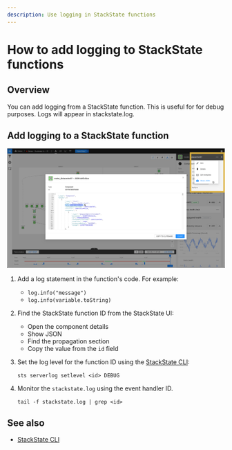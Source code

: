 ```yaml
---
description: Use logging in StackState functions
---
```


# How to add logging to StackState functions

## Overview

You can add logging from a StackState function. This is useful for for debug purposes. Logs will appear in stackstate.log.

## Add logging to a StackState function

![Show JSON](/.gitbook/assets/v41_show-json.png)

1. Add a log statement in the function's code. For example:
    - `log.info("message")`
    - `log.info(variable.toString)`

2. Find the StackState function ID from the StackState UI:
    - Open the component details
    - Show JSON
    - Find the propagation section
    - Copy the value from the `id` field

3. Set the log level for the function ID using the [StackState CLI](/setup/cli.md):
    ```
    sts serverlog setlevel <id> DEBUG
    ```

4. Monitor the `stackstate.log` using the event handler ID.
    ```
    tail -f stackstate.log | grep <id>
    ```

## See also

- [StackState CLI](/setup/cli.md)